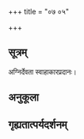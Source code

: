 +++
title = "०७ ०५"

+++
## सूत्रम्
अग्निर्देवता स्वाहाकारप्रदानः।
## अनुकूला

## गृह्यतात्पर्यदर्शनम्

